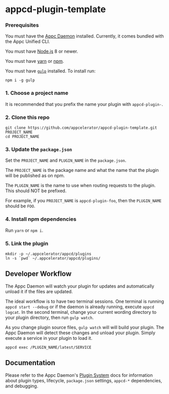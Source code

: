 # appcd-plugin-template

### Prerequisites

You must have the [Appc Daemon](https://www.npmjs.com/package/appcd) installed. Currently, it comes
bundled with the Appc Unified CLI.

You must have [Node.js](https://nodejs.org/) 8 or newer.

You must have [yarn](https://yarnpkg.com/) or [npm](https://www.npmjs.com/).

You must have [`gulp`](https://www.npmjs.com/package/gulp) installed. To install run:

```
npm i -g gulp
```

### 1. Choose a project name

It is recommended that you prefix the name your plugin with `appcd-plugin-`.

### 2. Clone this repo

```
git clone https://github.com/appcelerator/appcd-plugin-template.git PROJECT_NAME
cd PROJECT_NAME
```

### 3. Update the `package.json`

Set the `PROJECT_NAME` and `PLUGIN_NAME` in the `package.json`.

The `PROJECT_NAME` is the package name and what the name that the plugin will be published as on
npm.

The `PLUGIN_NAME` is the name to use when routing requests to the plugin. This should NOT be
prefixed.

For example, if you `PROJECT_NAME` is `appcd-plugin-foo`, then the `PLUGIN_NAME` should be `FOO`.

### 4. Install npm dependencies

Run `yarn` or `npm i`.

### 5. Link the plugin

```
mkdir -p ~/.appcelerator/appcd/plugins
ln -s `pwd` ~/.appcelerator/appcd/plugins/
```

## Developer Workflow

The Appc Daemon will watch your plugin for updates and automatically unload it if the files are
updated.

The ideal workflow is to have two terminal sessions. One terminal is running `appcd start --debug`
or if the daemon is already running, execute `appcd logcat`. In the second terminal, change your
current wording directory to your plugin directory, then run `gulp watch`.

As you change plugin source files, `gulp watch` will will build your plugin. The Appc Daemon will
detect these changes and unload your plugin. Simply execute a service in your plugin to load it.

```
appcd exec /PLUGIN_NAME/latest/SERVICE
```

## Documentation

Please refer to the Appc Daemon's [Plugin System][plugin_system] docs for information about plugin
types, lifecycle, `package.json` settings, `appcd-*` dependencies, and debugging.

[plugin_system]: https://github.com/appcelerator/appc-daemon/blob/master/docs/Components/Plugin-System.md

